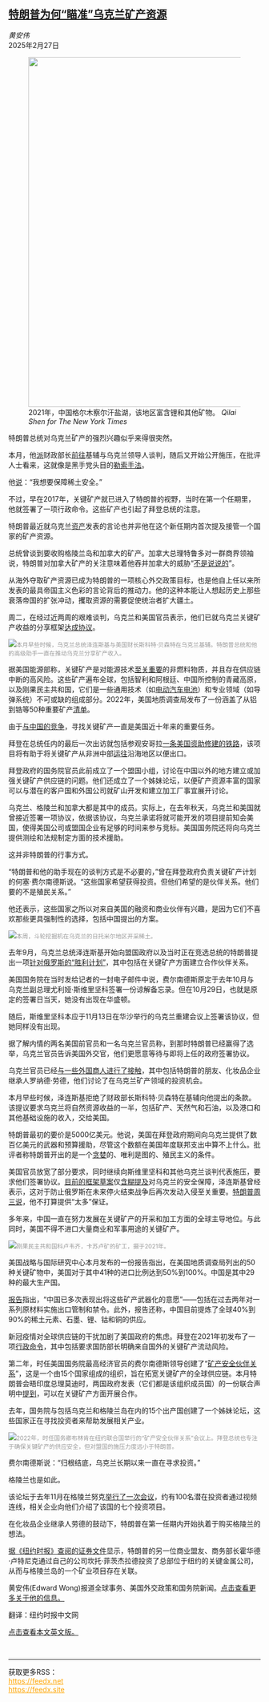 <!--1740640025000-->
[特朗普为何“瞄准”乌克兰矿产资源](https://cn.nytimes.com/usa/20250227/trump-biden-minerals-ukraine/)
------

<address>黄安伟</address><time pudate="2025-02-27 02:55:44" datetime="2025-02-27 02:55:44">2025年2月27日</time><figure><img src="https://images.weserv.nl/?url=static01.nyt.com/images/2025/02/26/multimedia/DC-MINERALS-01-gzjh/DC-MINERALS-01-gzjh-master1050.jpg" width="1050" height="699"><figcaption>2021年，中国格尔木察尔汗盐湖，该地区富含锂和其他矿物。 <cite>Qilai Shen for The New York Times</cite></figcaption></figure><section><p>特朗普总统对乌克兰矿产的强烈兴趣似乎来得很突然。</p><p>本月，他<a href="https://www.nytimes.com/2025/02/12/world/europe/scott-bessent-us-ukraine.html">派</a>财政部长<a href="https://www.nytimes.com/2025/02/12/world/europe/scott-bessent-us-ukraine.html">前往</a>基辅与乌克兰领导人谈判，随后又开始公开施压，在批评人士看来，这就像是黑手党头目的<a href="https://www.nytimes.com/2025/02/25/world/europe/trump-us-ukraine-mineral-deal.html">勒索手法</a>。</p><p>他<a rel="noopener noreferrer" target="_blank" href="https://apnews.com/article/trump-ukraine-europe-rare-earth-russia-war-9af06a9f17dbaa49a05dcba3a3363977">说</a>：“我想要保障稀土安全。”</p><p>不过，早在2017年，关键矿产就已进入了特朗普的视野，当时在第一个任期里，他就签署了一项行政命令。这些矿产也引起了拜登总统的注意。</p><p>特朗普最近就乌克兰<a rel="noopener noreferrer" target="_blank" href="https://www.csis.org/analysis/assessing-viability-us-ukraine-minerals-deal">资产</a>发表的言论也并非他在这个新任期内首次提及接管一个国家的矿产资源。</p><p>总统曾谈到要收购格陵兰岛和加拿大的矿产。加拿大总理特鲁多对一群商界领袖说，特朗普对加拿大矿产的关注意味着他吞并加拿大的威胁“<a href="https://www.nytimes.com/2025/02/07/world/canada/trump-canada-trudeau.html">不是说说的</a>”。</p><p>从海外夺取矿产资源已成为特朗普的一项核心外交政策目标，也是他自上任以来所发表的最具帝国主义色彩的言论背后的推动力。他的这种本能让人想起历史上那些衰落帝国的扩张冲动，攫取资源的需要促使统治者扩大疆土。</p><p>周二，在经过近两周的艰难谈判，乌克兰和美国官员表示，他们已就乌克兰关键矿产收益的分享框架<a href="https://www.nytimes.com/2025/02/25/world/europe/ukraine-minerals-deal.html">达成协议</a>。</p><p><img src="https://images.weserv.nl/?url=static01.nyt.com/images/2025/02/26/multimedia/DC-MINERALS-04-gzjh/DC-MINERALS-04-gzjh-master1050.jpg"><small style="color: #999;">本月早些时候，乌克兰总统泽连斯基与美国财长斯科特·贝森特在乌克兰基辅。特朗普总统和他的高级助手一直在推动乌克兰分享矿产收入。</small></p><p>据美国能源部称，关键矿产是对能源技术<a rel="noopener noreferrer" target="_blank" href="https://www.energy.gov/cmm/what-are-critical-materials-and-critical-minerals">至关重要</a>的非燃料物质，并且存在供应链中断的高风险。这些矿产遍布全球，包括智利和阿根廷、中国所控制的青藏高原，以及刚果民主共和国，它们是一些通用技术（如<a href="https://www.nytimes.com/2023/05/21/business/economy/minerals-electric-cars-batteries.html">电动汽车电池</a>）和专业领域（如导弹系统）不可或缺的组成部分。2022年，美国地质调查局发布了一份涵盖了从铝到锆等50种重要矿产<a rel="noopener noreferrer" target="_blank" href="https://www.federalregister.gov/documents/2022/02/24/2022-04027/2022-final-list-of-critical-minerals">清单</a>。</p><p>由于<a href="https://www.nytimes.com/2024/12/03/world/asia/china-minerals-semiconductors.html" title="Link: https://www.nytimes.com/2024/12/03/world/asia/china-minerals-semiconductors.html">与中国的竞争</a>，寻找关键矿产一直是美国近十年来的重要任务。</p><p>拜登在总统任内的最后一次出访就包括参观安哥拉<a href="https://www.nytimes.com/2024/12/04/world/africa/biden-angola-africa-lobito-train-corridor.html" title="Link: https://www.nytimes.com/2024/12/04/world/africa/biden-angola-africa-lobito-train-corridor.html">一条美国资助修建的铁路</a>，该项目将有助于将关键矿产从非洲中部<a rel="noopener noreferrer" target="_blank" href="https://www.c-span.org/program/white-house-event/president-biden-remarks-in-africa-on-lobito-corridor-railway-project/652819">运往</a>沿海地区以便出口。</p><p>拜登政府的国务院官员此前成立了一个盟国小组，讨论在中国以外的地方建立或加强关键矿产供应链的问题。他们还成立了一个姊妹论坛，以便矿产资源丰富的国家可以与潜在的客户国和外国公司就矿山开发和建立加工厂事宜展开讨论。</p><p>乌克兰、格陵兰和加拿大都是其中的成员。实际上，在去年秋天，乌克兰和美国就曾接近签署一项协议，依据该协议，乌克兰承诺将就可能开发的项目提前知会美国，使得美国公司或盟国企业有足够的时间来参与竞标。美国国务院还将向乌克兰提供测绘和法规制定方面的技术援助。</p><p>这并非特朗普的行事方式。</p><p>“特朗普和他的助手现在的谈判方式是不必要的，”曾在拜登政府负责关键矿产计划的何塞·费尔南德斯说。“这些国家希望获得投资。但他们希望的是伙伴关系。他们要的不是殖民关系。”</p><p>他还表示，这些国家之所以对来自美国的融资和商业伙伴有兴趣，是因为它们不喜欢那些更具强制性的选择，包括中国提出的方案。</p><p><img src="https://images.weserv.nl/?url=static01.nyt.com/images/2025/02/26/multimedia/DC-MINERALS-03-gzjh/DC-MINERALS-03-gzjh-master1050.jpg"><small style="color: #999;">本周，斗轮挖掘机在乌克兰的日托米尔地区开采稀土。</small></p><p>去年9月，乌克兰总统泽连斯基开始向盟国政府以及当时正在竞选总统的特朗普提出一项<a rel="noopener noreferrer" target="_blank" href="https://apnews.com/article/zelenskyy-peace-plan-biden-russia-ukraine-d5e0d1aa9bf7d17e13609c2564d26489" title="Link: https://apnews.com/article/zelenskyy-peace-plan-biden-russia-ukraine-d5e0d1aa9bf7d17e13609c2564d26489">针对俄罗斯的“胜利计划”</a>，其中包括在关键矿产方面建立合作伙伴关系。</p><p>美国国务院在当时发给记者的一封电子邮件中说，费尔南德斯原定于去年10月与乌克兰副总理尤利娅·斯维里坚科签署一份谅解备忘录。但在10月29日，也就是原定的签署日当天，她没有出现在华盛顿。</p><p>随后，斯维里坚科本应于11月13日在华沙举行的乌克兰重建会议上签署该协议，但她同样没有出现。</p><p>据了解内情的两名美国前官员和一名乌克兰官员称，到那时特朗普已经赢得了选举，乌克兰官员告诉美国外交官，他们更愿意等待与即将上任的政府签署协议。</p><p>乌克兰官员已经<a href="https://www.nytimes.com/2025/02/12/world/europe/trump-ukraine-rare-earth-minerals.html" title="Link: https://www.nytimes.com/2025/02/12/world/europe/trump-ukraine-rare-earth-minerals.html">与一些外国商人进行了接触</a>，其中包括特朗普的朋友、化妆品企业继承人罗纳德·劳德，他们讨论了在乌克兰矿产领域的投资机会。</p><p>本月早些时候，泽连斯基拒绝了财政部长斯科特·贝森特在基辅向他提出的条款。该提议要求乌克兰将自然资源收益的一半，包括矿产、天然气和石油，以及港口和其他基础设施的收入，交给美国。</p><p>特朗普最初的要价是5000亿美元。他说，美国在拜登政府期间向乌克兰提供了数百亿美元的武器和预算援助，尽管这个数额在美国年度联邦支出中算不上什么。批评者称特朗普开出的是一个<a href="https://www.nytimes.com/2025/02/25/world/europe/trump-us-ukraine-mineral-deal.html">贪婪</a>的、唯利是图的、殖民主义的条件。</p><p>美国官员放宽了部分要求，同时继续向斯维里坚科和其他乌克兰谈判代表施压，要求他们签署协议。<a href="https://www.nytimes.com/article/ukraine-mineral-deal-trump.html">目前的框架草案</a>仅<a href="https://www.nytimes.com/2025/02/26/world/europe/us-ukraine-minerals-deal-security.html">含糊提及</a>对乌克兰的安全保障，泽连斯基曾经表示，这对于防止俄罗斯在未来停火结束战争后再次发动入侵至关重要。<a rel="noopener noreferrer" target="_blank" href="https://abcnews.go.com/International/ukrainian-official-suggests-us-mineral-deal-terms-improved/story?id=119199649">特朗普周三说</a>，他不打算提供“太多”保证。</p><p>多年来，中国一直在努力发展在关键矿产的开采和加工方面的全球主导地位。与此同时，美国不得不进口大量商业和军事用途的关键矿产。</p><p><img src="https://images.weserv.nl/?url=static01.nyt.com/images/2025/02/26/multimedia/DC-MINERALS-05-gzjh/DC-MINERALS-05-gzjh-master1050.jpg"><small style="color: #999;">刚果民主共和国科卢韦齐，卡苏卢矿的矿工，摄于2021年。</small></p><p>美国战略与国际研究中心本月发布的一份报告指出，在美国地质调查局列出的50种关键矿物中，美国对于其中41种的进口比例达到50%到100%。中国是其中29种的最大生产国。</p><p><a rel="noopener noreferrer" target="_blank" href="https://www.csis.org/analysis/critical-minerals-and-future-us-economy">报告</a>指出，“中国已多次表现出将这些矿产武器化的意愿”——包括在过去两年对一系列原材料实施出口管制和禁令。此外，报告还称，中国目前提炼了全球40%到90%的稀土元素、石墨、锂、钴和铜的供应。</p><p>新冠疫情对全球供应链的干扰加剧了美国政府的焦虑。拜登在2021年初发布了一项<a rel="noopener noreferrer" target="_blank" href="https://www.federalregister.gov/documents/2021/03/01/2021-04280/americas-supply-chains">行政命令</a>，其中包括要求国防部长明确来自国外的关键矿产流动风险。</p><p>第二年，时任美国国务院最高经济官员的费尔南德斯领导创建了“<a rel="noopener noreferrer" target="_blank" href="https://www.state.gov/minerals-security-partnership">矿产安全伙伴关系</a>”，这是一个由15个国家组成的组织，旨在拓宽关键矿产的全球供应链。本月特朗普会晤印度总理莫迪时，两国政府发表（它们都是该组织成员国）的一份联合声明中<a rel="noopener noreferrer" target="_blank" href="https://www.whitehouse.gov/briefings-statements/2025/02/united-states-india-joint-leaders-statement/">提到</a>，可以在关键矿产方面开展合作。</p><p>去年，国务院与包括乌克兰和格陵兰岛在内的15个出产国创建了一个姊妹论坛，这些国家正在寻找投资者来帮助发展相关产业。</p><p><img src="https://images.weserv.nl/?url=static01.nyt.com/images/2025/02/26/multimedia/DC-MINERALS-09-gzjh/DC-MINERALS-09-gzjh-master1050.jpg"><small style="color: #999;">2022年，时任国务卿布林肯在纽约联合国举行的“矿产安全伙伴关系”会议上。拜登总统也专注于确保关键矿产的供应安全，但对盟国的施压力度远小于特朗普。</small></p><p>费尔南德斯说：“归根结底，乌克兰长期以来一直在寻求投资。”</p><p>格陵兰也是如此。</p><p>该论坛于去年11月在格陵兰努克<a rel="noopener noreferrer" target="_blank" href="https://2021-2025.state.gov/remarks-at-minerals-security-partnership-partners-event-in-greenland/">举行了一次会议</a>，约有100名潜在投资者通过视频连线，相关企业向他们介绍了该国的七个投资项目。</p><p>在化妆品企业继承人劳德的鼓动下，特朗普在第一任期内开始执着于购买格陵兰的想法。</p><p><a href="https://www.nytimes.com/2025/01/29/business/howard-lutnick-greenland.html">据《纽约时报》查阅的证券文件</a>显示，特朗普的另一位商业盟友、商务部长霍华德·卢特尼克通过自己的公司坎托·菲茨杰拉德投资了总部位于纽约的关键金属公司，从而与格陵兰岛的一个矿业项目存在关联。</p></section><footer><p>黄安伟(Edward Wong)报道全球事务、美国外交政策和国务院新闻。<a rel="nofollow" target="_blank" href="https://www.nytimes.com/by/edward-wong">点击查看更多关于他的信息。</a></p><p>翻译：纽约时报中文网</p><p><a rel="nofollow" target="_blank" href="https://www.nytimes.com/2025/02/26/us/politics/trump-biden-minerals-ukraine.html">点击查看本文英文版。</a></p></footer><br><hr><div>获取更多RSS：<br><a href="https://feedx.net" style="color:orange" target="_blank">https://feedx.net</a> <br><a href="https://feedx.site" style="color:orange" target="_blank">https://feedx.site</a><br></div>
